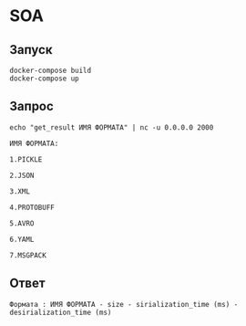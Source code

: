 # SOA

## Запуск
```
docker-compose build
docker-compose up
```

## Запрос
```
echo "get_result ИМЯ ФОРМАТА" | nc -u 0.0.0.0 2000

ИМЯ ФОРМАТА:

1.PICKLE

2.JSON

3.XML

4.PROTOBUFF

5.AVRO

6.YAML

7.MSGPACK

```

## Ответ

```
Формата : ИМЯ ФОРМАТА - size - sirialization_time (ms) -  desirialization_time (ms)
```